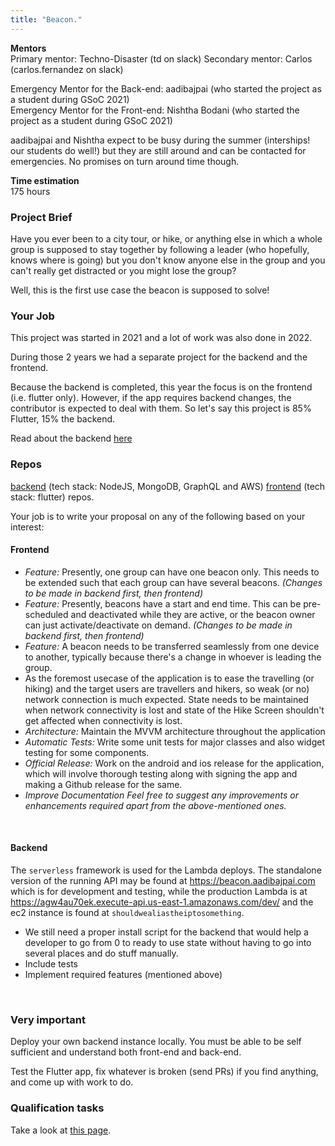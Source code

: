 ```yaml
---
title: "Beacon."
---
```


**Mentors**  
Primary mentor: Techno-Disaster (td on slack)
Secondary mentor: Carlos (carlos.fernandez on slack)

Emergency Mentor for the Back-end: aadibajpai (who started the project as a student during GSoC 2021)  
Emergency Mentor for the Front-end:  Nishtha Bodani (who started the project as a student during GSoC 2021)  

aadibajpai and Nishtha expect to be busy during the summer (interships! our students do well!) but they are still around and can be contacted for emergencies. No promises on turn around time though.


**Time estimation**  
175 hours 


### Project Brief

Have you ever been to a city tour, or hike, or anything else in which a whole group is supposed to stay together by following a leader (who hopefully, knows where is going) but you don't know anyone else in the group and you can't really get distracted or you might lose the group?

Well, this is the first use case the beacon is supposed to solve!

### Your Job

This project was started in 2021 and a lot of work was also done in 2022.

During those 2 years we had a separate project for the backend and the frontend.

Because the backend is completed, this year the focus is on the frontend (i.e. flutter only). However, if the app requires backend changes, the contributor is expected to deal with them. So let's say this project is 85% Flutter, 15% the backend.

Read about the backend [here](https://ccextractor.org/public/gsoc/2022/beacon)

### Repos
[backend](https://github.com/CCExtractor/beacon-backend) (tech stack: NodeJS, MongoDB, GraphQL and AWS) 
[frontend](https://github.com/CCExtractor/beacon) (tech stack: flutter) repos. 

Your job is to write your proposal on any of the following based on your interest:

#### Frontend

  - *Feature:* Presently, one group can have one beacon only. This needs to be extended such that each group can have several beacons. *(Changes to be made in backend first, then frontend)*
  - *Feature:* Presently, beacons have a start and end time. This can be pre-scheduled and deactivated while they are active, or the beacon owner can just activate/deactivate on demand. *(Changes to be made in backend first, then frontend)*
  - *Feature:* A beacon needs to be transferred seamlessly from one device to another, typically because there's a change in whoever is leading the group.
  - As the foremost usecase of the application is to ease the travelling (or hiking) and the target users are travellers and hikers, so weak (or no) network connection is much expected. State needs to be maintained when network connectivity is lost and state of the Hike Screen shouldn't get affected when connectivity is lost.
  - *Architecture:* Maintain the MVVM architecture throughout the application
  - *Automatic Tests:* Write some unit tests for major classes and also widget testing for some components.
  - *Official Release:* Work on the android and ios release for the application, which will involve thorough testing along with signing the app and making a Github release for the same.
  - *Improve Documentation*
*Feel free to suggest any improvements or enhancements required apart from the above-mentioned ones.*

<br>

#### Backend
  
  The `serverless` framework is used for the Lambda deploys. The standalone version of the running API may be found at <https://beacon.aadibajpai.com> which is for development and testing, while the production Lambda is at <https://agw4au70ek.execute-api.us-east-1.amazonaws.com/dev/> and the ec2 instance is found at `shouldwealiastheiptosomething`.
  
  - We still need a proper install script for the backend that would help a developer to go from 0 to ready to use state without having to go into several places and do stuff manually.
  - Include tests
  - Implement required features (mentioned above)
  
<br>

### Very important

Deploy your own backend instance locally. You must be able to be self sufficient and understand both front-end and back-end. 

Test the Flutter app, fix whatever is broken (send PRs) if you find anything, and come up with work to do.

### Qualification tasks

Take a look at [this page](/public/gsoc/takehome).
